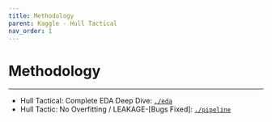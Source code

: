 ```yaml
---
title: Methodology
parent: Kaggle - Hull Tactical
nav_order: 1
---
```


# Methodology

---

- Hull Tactical: Complete EDA Deep Dive: [`./eda`](https://www.kaggle.com/code/ahsuna123/hull-tactical-complete-eda-deep-dive)
- Hull Tactic: No Overfitting / LEAKAGE-[Bugs Fixed]: [`./pipeline`](https://www.kaggle.com/code/youneseloiarm/hull-tactic-no-overfitting-leakage-bugs-fixed?scriptVersionId=270266981)